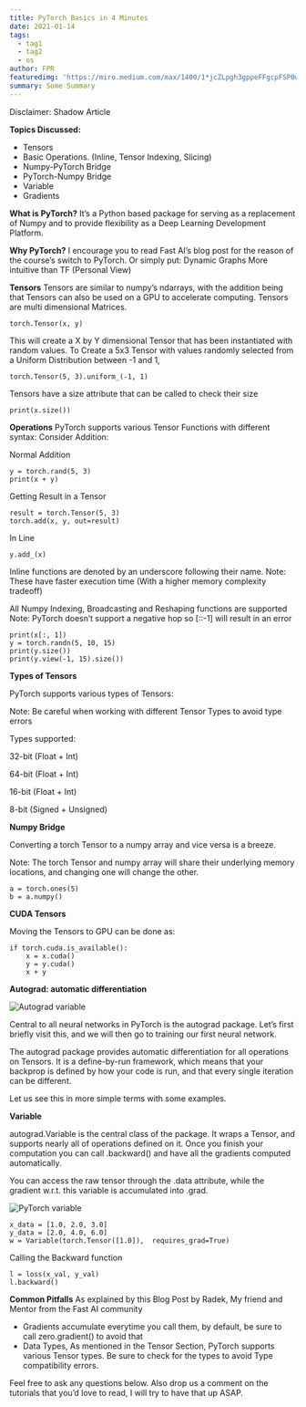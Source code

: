 ```yaml
---
title: PyTorch Basics in 4 Minutes
date: 2021-01-14
tags: 
  - tag1
  - tag2
  - os
author: FPR
featuredimg: 'https://miro.medium.com/max/1400/1*jcZLpgh3gppeFFgcpFSP0w.jpeg'
summary: Some Summary
---
```


Disclaimer: Shadow Article

**Topics Discussed:**
* Tensors
* Basic Operations. (Inline, Tensor Indexing, Slicing)
* Numpy-PyTorch Bridge
* PyTorch-Numpy Bridge
* Variable
* Gradients



**What is PyTorch?**
It’s a Python based package for serving as a replacement of Numpy and to provide flexibility as a Deep Learning Development Platform.

**Why PyTorch?**
I encourage you to read Fast AI’s blog post for the reason of the course’s switch to PyTorch.
Or simply put:
Dynamic Graphs
More intuitive than TF (Personal View)

**Tensors**
Tensors are similar to numpy’s ndarrays, with the addition being that Tensors can also be used on a GPU to accelerate computing.
Tensors are multi dimensional Matrices.

```
torch.Tensor(x, y)
```

This will create a X by Y dimensional Tensor that has been instantiated with random values.
To Create a 5x3 Tensor with values randomly selected from a Uniform Distribution between -1 and 1,

```
torch.Tensor(5, 3).uniform_(-1, 1)
```

Tensors have a size attribute that can be called to check their size
```
print(x.size())
```

**Operations**
PyTorch supports various Tensor Functions with different syntax:
Consider Addition:

Normal Addition

```
y = torch.rand(5, 3)
print(x + y)
```

Getting Result in a Tensor

```
result = torch.Tensor(5, 3)
torch.add(x, y, out=result)
```

In Line
```
y.add_(x)
```

Inline functions are denoted by an underscore following their name. Note: These have faster execution time (With a higher memory complexity tradeoff)

All Numpy Indexing, Broadcasting and Reshaping functions are supported
Note: PyTorch doesn’t support a negative hop so [::-1] will result in an error

```
print(x[:, 1])
y = torch.randn(5, 10, 15)
print(y.size())
print(y.view(-1, 15).size())
```

**Types of Tensors**

PyTorch supports various types of Tensors:

Note: Be careful when working with different Tensor Types to avoid type errors

Types supported:

32-bit (Float + Int)

64-bit (Float + Int)

16-bit (Float + Int)

8-bit (Signed + Unsigned)

**Numpy Bridge**

Converting a torch Tensor to a numpy array and vice versa is a breeze.

Note: The torch Tensor and numpy array will share their underlying memory locations, and changing one will change the other.


```
a = torch.ones(5)
b = a.numpy()
```

**CUDA Tensors**

Moving the Tensors to GPU can be done as:

```
if torch.cuda.is_available():
    x = x.cuda()
    y = y.cuda()
    x + y
```

**Autograd: automatic differentiation**

![Autograd variable](https://miro.medium.com/max/368/1*COBTDf1oef8r7lbPxcxQcw.png)

Central to all neural networks in PyTorch is the autograd package. Let’s first briefly visit this, and we will then go to training our first neural network.

The autograd package provides automatic differentiation for all operations on Tensors. It is a define-by-run framework, which means that your backprop is defined by how your code is run, and that every single iteration can be different.

Let us see this in more simple terms with some examples.

**Variable**

autograd.Variable is the central class of the package. It wraps a Tensor, and supports nearly all of operations defined on it. Once you finish your computation you can call .backward() and have all the gradients computed automatically.


You can access the raw tensor through the .data attribute, while the gradient w.r.t. this variable is accumulated into .grad.

![PyTorch variable](https://miro.medium.com/max/368/0*4NtOmdyorhdH9DGl.png)

```
x_data = [1.0, 2.0, 3.0]
y_data = [2.0, 4.0, 6.0]
w = Variable(torch.Tensor([1.0]),  requires_grad=True)
```

Calling the Backward function
```
l = loss(x_val, y_val)
l.backward()
```

**Common Pitfalls**
As explained by this Blog Post by Radek, My friend and Mentor from the Fast AI community
* Gradients accumulate everytime you call them, by default, be sure to call zero.gradient() to avoid that
* Data Types, As mentioned in the Tensor Section, PyTorch supports various Tensor types. Be sure to check for the types to avoid Type compatibility errors.
  
Feel free to ask any questions below.
Also drop us a comment on the tutorials that you’d love to read, I will try to have that up ASAP.


